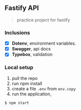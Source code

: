 ## Fastify API

> practice project for fastify

### Inclusions

- [x] **Dotenv**, environment variables.
- [x] **Swagger**, api docs
- [x] **Typebox**, validation

### Local setup

1. pull the repo
2. run npm install
3. create a file `.env` from `env.copy`
4. run the application,

```sh
$ npm start
```
